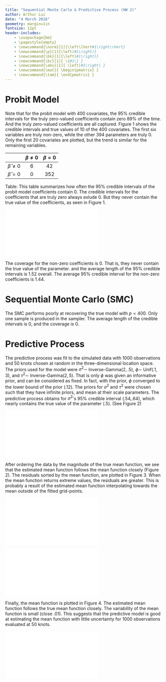 ```yaml
---
title: "Sequential Monte Carlo & Predictive Process (HW 2)"
author: Arthur Lui
date: "4 March 2016"
geometry: margin=1in
fontsize: 12pt
header-includes: 
    - \usepackage{bm}
    - \pagestyle{empty}
    - \newcommand{\norm}[1]{\left\lVert#1\right\rVert}
    - \newcommand{\p}[1]{\left(#1\right)}
    - \newcommand{\bk}[1]{\left[#1\right]}
    - \newcommand{\bc}[1]{ \{#1\} }
    - \newcommand{\abs}[1]{ \left|#1\right| }
    - \newcommand{\mat}{ \begin{pmatrix} }
    - \newcommand{\tam}{ \end{pmatrix} }
---
```


# Probit Model
Note that for the probit model with 400 covariates, the $95\%$ credible intervals for the truly zero-valued coefficients contain zero $89\%$ of the time. And the truly zero-valued coefficients are all captured. Figure 1 shows the credible intervals and true values of 10 of the 400 covariates. The first six variables are truly non-zero, while the other 394 parameters are truly 0. Only the first 20 covariates are plotted, but the trend is similar for the remaining variables. 

| |$\beta\ne0$|$\beta=0$|
|:---:|:---:|:---:|
|$\hat\beta\ne 0$|6|42|
|$\hat\beta=   0$|0|352|

Table: This table summarizes how often the 95% credible intervals of the probit model coefficients contain 0. The credible intervals for the coefficients that are truly zero always exlude 0. But they never contain the true value of the coefficients, as seen in Figure 1. 

![Probit model 95% credible intervals. Plotted are the credible intervals and true values of 10 of the 400 covariates. The first six variables are truly non-zero, while the other 394 parameters are truly 0. ](../code/R/output/probit.pdf)

The coverage for the non-zero coefficients is 0. That is, they never contain the true value of the parameter. and the average length of the 95% credible intervals is 1.52 overall. The average 95% credible interval for the non-zero coefficients is 1.44. 

# Sequential Monte Carlo (SMC)
The SMC performs poorly at recovering the true model with $p=400$. Only one sample is produced in the sampler. The average length of the credible intervals is 0, and the coverage is 0.

# Predictive Process

The predictive process was fit to the simulated data with 1000 observations and 50 knots chosen at random in the three-dimensional location space. The priors used for the model were $\sigma^2\sim$ Inverse-Gamma$(2,.5)$, $\phi\sim$ Unif$(.1,3)$, and $\tau^2\sim$ Inverse-Gamma$(2,5)$. That is only $\phi$ was given an informative prior, and can be considered as fixed. In fact, with the prior, $\phi$ converged to the lower bound of the prior (.12). The priors for $\sigma^2$ and $\tau^2$ were chosen such that they have infinite priors, and mean at their scale parameters. The predictive process obtains for $\sigma^2$'s 95% credible interval (.54,.64), which nearly contains the true value of the parameter (.5). (See Figure 2)

![Posterior for hyperparameters](../code/R/output/gpPost.pdf)

After ordering the data by the magnitude of the true mean function, we see that the estimated mean function follows the mean function closely (Figure 2). The residuals sorted by the mean function, are plotted in Figure 3. When the mean function returns extreme values, the residuals are greater. This is probably a result of the estimated mean function interpolating towards the mean outside of the fitted grid-points.

![Mean function evaluated at the 1000 grid locations, sorted by the value of the mean function.](../code/R/output/gpOrderedData.pdf)

![Residuals sorted by the mean function.](../code/R/output/gpResid.pdf)

Finally, the mean function is plotted in Figure 4. The estimated mean function follows the true mean function closely. The variability of the mean function is small (close .01). This suggests that the predictive model is good at estimating the mean function with little uncertainty for 1000 observations evaluated at 50 knots.

![An awesome 3D plot. Top left: estimated mean function. Top right: true mean function. Bottom left: posterior mean-squared loss. Bottom right: posterior standard deviation.](../code/R/output/plot3d.pdf)

